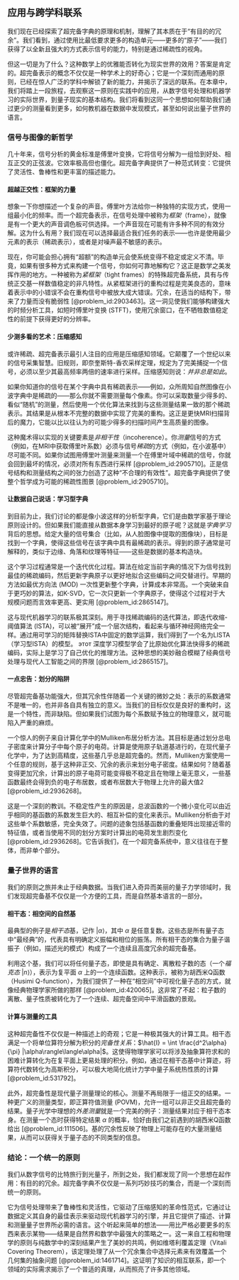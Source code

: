 ## 应用与跨学科联系

我们现在已经探索了超完备字典的原理和机制，理解了其本质在于“有目的的冗余”。我们看到，通过使用比最低要求更多的构造单元——更多的“原子”——我们获得了以全新且强大的方式表示信号的能力，特别是通过稀疏性的视角。

但这一切是为了什么？这种数学上的优雅能否转化为现实世界的效用？答案是肯定的。超完备表示的概念不仅仅是一种学术上的好奇心；它是一个深刻而通用的原则，已经在惊人广泛的学科中解锁了新的能力，并揭示了深远的联系。在本章中，我们将踏上一段旅程，去观察这一原则在实践中的应用，从数字信号处理和机器学习的实际世界，到量子现实的基本结构。我们将看到这同一个思想如何帮助我们通过更少的测量看到更多，如何教机器在数据中发现模式，甚至如何说出量子世界的语言。

### 信号与图像的新哲学

几十年来，信号分析的黄金标准是傅里叶变换，它将信号分解为一组恰到好处、相互正交的正弦波。它效率极高但也僵化。超完备字典提供了一种范式转变：它提供了灵活性、鲁棒性和更丰富的描述能力。

#### 超越正交性：框架的力量

想象一下你想描述一个复杂的声音。傅里叶方法给你一种独特的实现方式，使用一组最小化的频率。而一个超完备表示，在信号处理中被称为*框架*（frame），就像是有一个更大的声音调色板可供选择。一个声音现在可能有许多种不同的有效分解。这为什么有用？我们现在可以选择最适合我们任务的表示——也许是使用最少元素的表示（稀疏表示），或者是对噪声最不敏感的表示。

现在，你可能会担心拥有“超额”的构造单元会使系统变得不稳定或定义不清。毕竟，如果有很多种方式来构建一个信号，你如何可靠地解构它？这正是数学之美发挥作用的地方。一种被称为*紧框架*（tight frames）的特殊超完备系统，具有与传统正交基一样数值稳定的非凡特性。从紧框架进行的重构过程是完美良态的，意味着表示中的小错误不会在重构信号中被放大成大错误。冗余，在适当的结构下，带来了力量而没有脆弱性 [@problem_id:2903463]。这一洞见使我们能够构建强大的时频分析工具，如短时傅里叶变换 (STFT)，使用冗余窗口，在不牺牲数值稳定性的前提下获得更好的分辨率。

#### 少测多看的艺术：压缩感知

或许稀疏、超完备表示最引人注目的应用是压缩感知领域。它颠覆了一个世纪以来的信号采集智慧。旧规则，即奈奎斯特-香农采样定理，规定为了完美捕捉一个信号，必须以至少其最高频率两倍的速率进行采样。压缩感知则说：*并非总是如此*。

如果你知道你的信号在某个字典中具有稀疏表示——例如，众所周知自然图像在小波字典中是稀疏的——那么你就不需要测量每个像素。你可以采取数量少得多的、看似“随机”的测量，然后使用一个优化算法来找到与这些测量结果一致的那个稀疏表示。其结果是从根本不完整的数据中实现了完美的重构。这正是更快MRI扫描背后的魔力，它能以比以往认为的可能少得多的扫描时间产生高质量的图像。

这种魔术得以实现的关键要素是*非相干性*（incoherence）。你*测量*信号的方式（例如，在MRI中获取傅里叶系数）必须与信号*稀疏*的方式（例如，在小波基中）尽可能不同。如果你试图用傅里叶测量来测量一个在傅里叶域中稀疏的信号，你就会回到最坏的情况，必须对所有东西进行采样 [@problem_id:2905710]。正是信号结构和测量结构之间的张力创造了这种“不合理的有效性”。超完备字典提供了使整个哲学成为可能的稀疏性图景 [@problem_id:2905710]。

#### 让数据自己说话：学习型字典

到目前为止，我们讨论的都是像小波这样的分析型字典，它们是由数学家基于理论原则设计的。但如果我们能直接从数据本身学习到最好的原子呢？这就是*字典学习*背后的思想。给定大量的信号集合（比如，从人脸图像中提取的图像块），目标是找到一个字典，使得这些信号在该字典中具有最稀疏的表示。得到的原子通常是可解释的，类似于边缘、角落和纹理等特征——这些是数据的基本构造块。

这个学习过程通常是一个迭代优化过程。算法在给定当前字典的情况下为信号找到最佳的稀疏编码，然后更新字典原子以更好地拟合这些编码之间交替进行。早期的方法如最优方向法 (MOD) 一次性更新整个字典，计算成本非常高。一个突破来自于更巧妙的算法，如K-SVD，它一次只更新一个字典原子，使得这个过程对于大规模问题而言效率更高、更实用 [@problem_id:2865147]。

这与现代机器学习的联系极其深刻。用于寻找稀疏编码的迭代算法，即迭代收缩-阈值算法 (ISTA)，可以被“展开”成一个层次结构，看起来与循环神经网络完全一样。通过用可学习的矩阵替换ISTA中固定的数学运算，我们得到了一个名为LISTA（学习型ISTA）的模型。 этот 深度学习模型学会了比原始优化算法快得多的稀疏编码，实际上是学习了自己优化的推理方法。这种思想的美妙融合模糊了经典信号处理与现代人工智能之间的界限 [@problem_id:2865157]。

#### 一点忠告：划分的陷阱

尽管超完备基功能强大，但其冗余性伴随着一个关键的微妙之处：表示的系数通常不是唯一的，也并非各自具有独立的意义。当我们的目标仅仅是良好的重构时，这是一个特性，而非缺陷。但如果我们试图为每个系数赋予独立的物理意义，就可能陷入严重的麻烦。

一个惊人的例子来自计算化学中的Mulliken布居分析方法。其目标是通过划分总电子密度来计算分子中每个原子的电荷。计算是使用原子轨道基进行的，在现代量子化学中，为了达到高精度，这些基几乎总是超完备的。然而，Mulliken方案使用一个任意的规则，基于这种非正交、冗余的表示来划分电子密度。结果如何？随着基变得更加冗余，计算出的原子电荷可能变得极不稳定且在物理上毫无意义，一些基函数最终会得到负的电子布居数，或者布居数大于物理上允许的最大值2 [@problem_id:2936268]。

这是一个深刻的教训。不稳定性产生的原因是，总波函数的一个微小变化可以由近乎相同的基函数的系数发生巨大的、相互补偿的变化来表示。Mulliken分析由于对这些单个系数敏感，完全失效了。问题的迹象包括基函数的重叠矩阵出现接近零的特征值，或者当使用不同的划分方案时计算出的电荷发生剧烈变化 [@problem_id:2936268]。它告诉我们，在一个超完备系统中，意义往往在于整体，而非单个部分。

### 量子世界的语言

我们的原则之旅并未止于经典数据。当我们进入奇异而美丽的量子力学领域时，我们发现超完备基不仅仅是一个方便的工具，而是自然基本语言的一部分。

#### 相干态：相空间的自然基

最典型的例子是*相干态*基，记作 $| \alpha \rangle$，其中 $\alpha$ 是任意复数。这些态是所有量子态中“最经典”的，代表具有明确定义振幅和相位的振荡。所有相干态的集合为量子谐振子（例如，描述光的模式）构成了一个连续且高度冗余的超完备基。

利用这个基，我们可以将任何量子态，即使是具有确定、离散粒子数的态（一个*福克态* $|n\rangle$），表示为复平面 $\alpha$ 上的一个连续函数。这种表示，被称为胡西米Q函数（Husimi Q-function），为我们提供了一种在“相空间”中可视化量子态的方式，就像经典物理学家所做的那样 [@problem_id:420065]。这非常了不起：粒子数的离散、量子性质被转化为了一个连续、超完备空间中平滑函数的景观。

#### 计算与测量的工具

这种超完备性不仅仅是一种描述上的奇观；它是一种极其强大的计算工具。相干态满足一个将单位算符分解为积分的*完备性关系*：$\hat{I} = \int \frac{d^2\alpha}{\pi} |\alpha\rangle\langle\alpha|$。这使得物理学家可以将涉及抽象算符求和的困难计算转化为在复平面上更易处理的积分。例如，通过在相干态基中计算迹，将算符代数转化为高斯积分，可以极大地简化统计力学中量子系统热性质的计算 [@problem_id:531792]。

此外，超完备性是现代量子测量理论的核心。测量不再局限于一组正交的结果。一种更广义的测量类型，即正算符值测量 (POVM)，允许一组可以非正交且超完备的结果。量子光学中理想的*外差测量*就是一个完美的例子：测量结果对应于相干态本身。在测量一个态时获得特定结果 $\alpha$ 的概率，恰好由我们之前遇到的胡西米Q函数给出 [@problem_id:111506]。基的冗余性反映了物理上可能存在的大量测量结果，从而可以获得关于量子态的不同类型的信息。

### 结论：一个统一的原则

我们从数字信号的比特旅行到光量子，所到之处，我们都发现了同一个思想在起作用：有目的的冗余。超完备字典不仅仅是一系列巧妙技巧的集合，而是一个深刻而统一的原则。

它为信号处理带来了鲁棒性和灵活性，它驱动了压缩感知的革命性范式，它通过让数据定义其自身的最佳表示来驱动现代机器学习的引擎，并且它提供了描述、计算和测量量子世界所必需的语言。这个听起来简单的想法——用比严格必要更多的东西来表示某物——结果是自然界和数学中最强大的策略之一。这一来自工程和物理学的原则与纯数学中的深刻结果产生了美妙的共鸣，例如维塔利覆盖定理（Vitali Covering Theorem），该定理处理了从一个冗余集合中选择元素来有效覆盖一个几何集的抽象问题 [@problem_id:1461714]。这证明了知识的相互联系，即一个领域的实际需求揭示了一个普适的真理，从而照亮了许多其他领域。